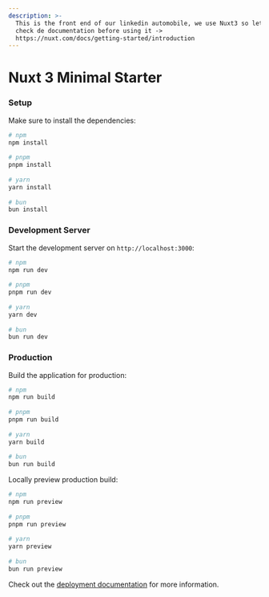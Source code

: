 ```yaml
---
description: >-
  This is the front end of our linkedin automobile, we use Nuxt3 so let's go
  check de documentation before using it ->
  https://nuxt.com/docs/getting-started/introduction
---
```


# Nuxt 3 Minimal Starter

### Setup

Make sure to install the dependencies:

```bash
# npm
npm install
﻿
# pnpm
pnpm install
﻿
# yarn
yarn install
﻿
# bun
bun install
```



### Development Server

Start the development server on `http://localhost:3000`:

```bash
# npm
npm run dev
﻿
# pnpm
pnpm run dev
﻿
# yarn
yarn dev
﻿
# bun
bun run dev
```



### Production

Build the application for production:

```bash
# npm
npm run build
﻿
# pnpm
pnpm run build
﻿
# yarn
yarn build
﻿
# bun
bun run build
```

Locally preview production build:

```bash
# npm
npm run preview
﻿
# pnpm
pnpm run preview
﻿
# yarn
yarn preview
﻿
# bun
bun run preview
```

Check out the [deployment documentation](https://nuxt.com/docs/getting-started/deployment) for more information.
